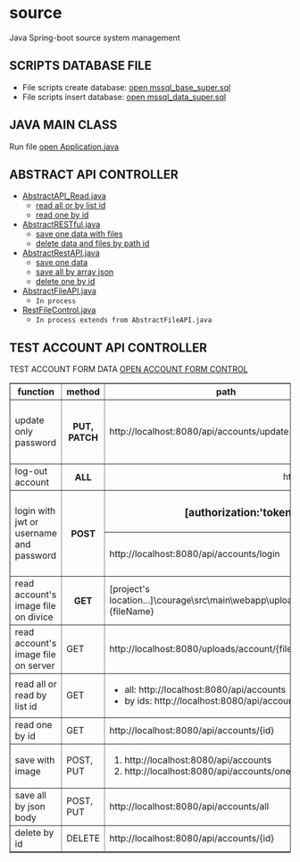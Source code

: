 # source
Java Spring-boot source system management

## SCRIPTS DATABASE FILE
- File scripts create database: [open mssql_base_super.sql](assets/mssql_base_super.sql)<br>
- File scripts insert database: [open mssql_data_super.sql](assets/mssql_data_super.sql)

## JAVA MAIN CLASS
Run file [open Application.java](src/main/java/courage/Application.java#L9)

## ABSTRACT API CONTROLLER
- [AbstractAPI_Read.java](src/main/java/courage/controller/rest/AbstractAPI_Read.java)
  + [read all or by list id](src/main/java/courage/controller/rest/AbstractAPI_Read.java#L29)
  + [read one by id](src/main/java/courage/controller/rest/AbstractAPI_Read.java#L40)
- [AbstractRESTful.java](src/main/java/courage/controller/rest/AbstractRESTful.java)
  + [save one data with files](src/main/java/courage/controller/rest/AbstractRESTful.java#L50)
  + [delete data and files by path id](src/main/java/courage/controller/rest/AbstractRESTful.java#L62)
- [AbstractRestAPI.java](src/main/java/courage/controller/rest/AbstractRestAPI.java)
  + [save one data](src/main/java/courage/controller/rest/AbstractRestAPI.java#L28)
  + [save all by array json](src/main/java/courage/controller/rest/AbstractRestAPI.java#L37)
  + [delete one by id](src/main/java/courage/controller/rest/AbstractRestAPI.java#L47)
- [AbstractFileAPI.java](src/main/java/courage/controller/rest/AbstractFileAPI.java)
  + `In process`
- [RestFileControl.java](src/main/java/courage/controller/rest/RestFileControl.java)
  + `In process extends from AbstractFileAPI.java`

## TEST ACCOUNT API CONTROLLER
TEST ACCOUNT FORM DATA
[OPEN ACCOUNT FORM CONTROL](client/index.htm)

<table border>
   <thead>
      <tr>
         <th>function</th>
         <th>method</th>
         <th>path</th>
         <th>example</th>
      </tr>
   </thead>
   <tbody>
      <tr>
         <td>update only password</td>
         <th>PUT, PATCH</th>
         <td>http://localhost:8080/api/accounts/update-passowrd</td>
         <td>
            <h3>unique is email or username</h3>
            http://localhost:8080/api/accounts/update-passowrd?unique=...&password=...
         </td>
      </tr>
      <tr>
         <td>log-out account</td>
         <th>ALL</th>
         <td colspan="2" style="text-align: center">
            http://localhost:8080/api/accounts/logout
         </td>
      </tr>
      <tr>
         <td rowspan="2">login with jwt or username and password</td>
         <th rowspan="2">POST</th>
         <td colspan="2" style="text-align: center">
            <h3>[authorization:'token ...'] has higher priority than [username & password]</h3>
         </td>
      </tr>
      <tr>
         <td>http://localhost:8080/api/accounts/login</td>
         <td>
            <ul>
               <li>USERNAME & PASSWORD: ?username=admin&password=123</li>
               <li>JSON WEB TOKEN: header['authorization'] = '[token...]'</li>
            </ul>
         </td>
      </tr>
      <tr>
         <td>read account's image file on divice</td>
         <th>GET</th>
         <td>[project's location...]\courage\src\main\webapp\uploads\account\{fileName}</td>
         <td>[project's location...]\courage\src\main\webapp\uploads\account\default.png</td>
      </tr>
      <tr>
         <td>read account's image file on server</td>
         <td>GET</td>
         <td>http://localhost:8080/uploads/account/{fileName}</td>
         <td>http://localhost:8080/uploads/account/default.png</td>
      </tr>
      <tr>
         <td>read all or read by list id</td>
         <td>GET</td>
         <td>
            <ul>
               <li>all: http://localhost:8080/api/accounts</li>
               <li>by ids: http://localhost:8080/api/accounts?id={ids}</li>
            </ul>
         </td>
         <td>
            <ul>
               <li>all: http://localhost:8080/api/accounts</li>
               <li>by ids: http://localhost:8080/api/accounts?id=1001,1002</li>
            </ul>
         </td>
      </tr>
      <tr>
         <td>read one by id</td>
         <td>GET</td>
         <td>http://localhost:8080/api/accounts/{id}</td>
         <td>http://localhost:8080/api/accounts/1001</td>
      </tr>
      <tr>
         <td>save with image</td>
         <td>POST, PUT</td>
         <td>
            <ol>
               <li>http://localhost:8080/api/accounts</li>
               <li>http://localhost:8080/api/accounts/one</li>
            </ol>
         </td>
         <td>
            <code>form action="http://localhost:8080/api/accounts/one" enctype="multipart/form-data"</code> 
         </td>
      </tr>
      <tr>
         <td>save all by json body</td>
         <td>POST, PUT</td>
         <td>http://localhost:8080/api/accounts/all</td>
         <td>
            request.body = [{}, {}, ...]
         </td>
      </tr>
      <tr>
         <td>delete by id</td>
         <td>DELETE</td>
         <td>http://localhost:8080/api/accounts/{id}</td>
         <td>http://localhost:8080/api/accounts/{1001}</td>
      </tr>
   </tbody>
</table>

